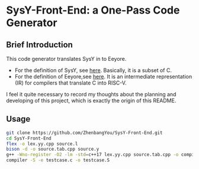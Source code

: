 # SysY-Front-End: a One-Pass Code Generator
## Brief Introduction
This code generator translates SysY in to Eeyore.  
  - For the definition of SysY, see [here](https://pku-minic.github.io/online-doc/#/sysy/). Basically, it is a subset of C.  
  - For the definition of Eeyore,see [here](https://pku-minic.github.io/online-doc/#/ir/eeyore). It is an intermediate representation (IR) for compilers that translate C into RISC-V.  

I feel it quite necessary to record my thoughts about the planning and developing of this project, which is exactly the origin of this README.  

## Usage
```Bash
git clone https://github.com/ZhenbangYou/SysY-Front-End.git  
cd SysY-Front-End  
flex -o lex.yy.cpp source.l  
bison -d -o source.tab.cpp source.y  
g++ -Wno-register -O2 -lm -std=c++17 lex.yy.cpp source.tab.cpp -o compiler -Idirs  
compiler -S -e testcase.c -o testcase.S
```
